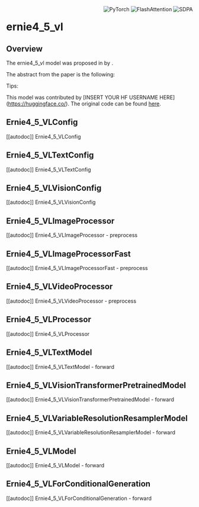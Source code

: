 <!--Copyright 2025 The Qwen Team and The HuggingFace Inc. team. All rights reserved.

Licensed under the Apache License, Version 2.0 (the "License"); you may not use this file except in compliance with
the License. You may obtain a copy of the License at

http://www.apache.org/licenses/LICENSE-2.0

Unless required by applicable law or agreed to in writing, software distributed under the License is distributed on
an "AS IS" BASIS, WITHOUT WARRANTIES OR CONDITIONS OF ANY KIND, either express or implied. See the License for the
specific language governing permissions and limitations under the License.

⚠️ Note that this file is in Markdown but contain specific syntax for our doc-builder (similar to MDX) that may not be
rendered properly in your Markdown viewer.

-->

<div style="float: right;">
    <div class="flex flex-wrap space-x-1">
<img alt="PyTorch" src="https://img.shields.io/badge/PyTorch-DE3412?style=flat&logo=pytorch&logoColor=white">
<img alt="FlashAttention" src="https://img.shields.io/badge/%E2%9A%A1%EF%B8%8E%20FlashAttention-eae0c8?style=flat">
<img alt="SDPA" src="https://img.shields.io/badge/SDPA-DE3412?style=flat&logo=pytorch&logoColor=white">    </div>
</div>

# ernie4_5_vl

## Overview

The ernie4_5_vl model was proposed in [<INSERT PAPER NAME HERE>](<INSERT PAPER LINK HERE>) by <INSERT AUTHORS HERE>.
<INSERT SHORT SUMMARY HERE>

The abstract from the paper is the following:

*<INSERT PAPER ABSTRACT HERE>*

Tips:

<INSERT TIPS ABOUT MODEL HERE>

This model was contributed by [INSERT YOUR HF USERNAME HERE](https://huggingface.co/<INSERT YOUR HF USERNAME HERE>).
The original code can be found [here](<INSERT LINK TO GITHUB REPO HERE>).


## Ernie4_5_VLConfig

[[autodoc]] Ernie4_5_VLConfig

## Ernie4_5_VLTextConfig

[[autodoc]] Ernie4_5_VLTextConfig

## Ernie4_5_VLVisionConfig

[[autodoc]] Ernie4_5_VLVisionConfig

## Ernie4_5_VLImageProcessor

[[autodoc]] Ernie4_5_VLImageProcessor
    - preprocess

## Ernie4_5_VLImageProcessorFast

[[autodoc]] Ernie4_5_VLImageProcessorFast
    - preprocess

## Ernie4_5_VLVideoProcessor

[[autodoc]] Ernie4_5_VLVideoProcessor
    - preprocess

## Ernie4_5_VLProcessor

[[autodoc]] Ernie4_5_VLProcessor

## Ernie4_5_VLTextModel

[[autodoc]] Ernie4_5_VLTextModel
    - forward

## Ernie4_5_VLVisionTransformerPretrainedModel

[[autodoc]] Ernie4_5_VLVisionTransformerPretrainedModel
    - forward

## Ernie4_5_VLVariableResolutionResamplerModel

[[autodoc]] Ernie4_5_VLVariableResolutionResamplerModel
    - forward

## Ernie4_5_VLModel

[[autodoc]] Ernie4_5_VLModel
    - forward

## Ernie4_5_VLForConditionalGeneration

[[autodoc]] Ernie4_5_VLForConditionalGeneration
    - forward
